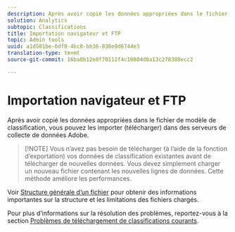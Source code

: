 ```yaml
---
description: Après avoir copié les données appropriées dans le fichier de modèle de classification, vous pouvez les importer (télécharger) dans des serveurs de collecte de données Adobe.
solution: Analytics
subtopic: Classifications
title: Importation navigateur et FTP
topic: Admin tools
uuid: a1d501be-6df0-4bc8-bb36-838e8d6744e3
translation-type: tm+mt
source-git-commit: 16ba0b12e0f70112f4c10804d0a13c278388ecc2

---
```



# Importation navigateur et FTP

Après avoir copié les données appropriées dans le fichier de modèle de classification, vous pouvez les importer (télécharger) dans des serveurs de collecte de données Adobe.

> [!NOTE] Vous n’avez pas besoin de télécharger (à l’aide de la fonction d’exportation) vos données de classification existantes avant de télécharger de nouvelles données. Vous devez simplement charger un nouveau fichier contenant les nouvelles lignes de données. Cette méthode améliore les performances.

Voir [Structure générale d’un fichier](/help/components/c-classifications2/c-classifications-importer/c-saint-data-files.md) pour obtenir des informations importantes sur la structure et les limitations des fichiers chargés.

Pour plus d’informations sur la résolution des problèmes, reportez-vous à la section [Problèmes de téléchargement de classifications courants](https://helpx.adobe.com/analytics/kb/common-saint-upload-issues.html).
